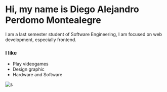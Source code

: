 # Hi, my name is Diego Alejandro Perdomo Montealegre  
I am a last semester student of Software Engineering, I am focused on web development, especially frontend.  
### I like
- Play videogames
- Design graphic
- Hardware and Software


![s](https://media.giphy.com/media/USV0ym3bVWQJJmNu3N/giphy.gif)

<!---
vegas29/vegas29 is a ✨ special ✨ repository because its `README.md` (this file) appears on your GitHub profile.
You can click the Preview link to take a look at your changes.
--->
